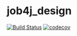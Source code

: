 # job4j_design
[![Build Status](https://travis-ci.org/SlartiBartFast-art/job4j_design.svg?branch=main)](https://travis-ci.org/SlartiBartFast-art/job4j_design)
[![codecov](https://codecov.io/gh/SlartiBartFast-art/job4j_design/branch/main/graph/badge.svg?token=NE3W01DORF)](https://codecov.io/gh/SlartiBartFast-art/job4j_design)